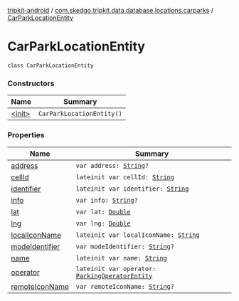 [tripkit-android](../../index.md) / [com.skedgo.tripkit.data.database.locations.carparks](../index.md) / [CarParkLocationEntity](./index.md)

# CarParkLocationEntity

`class CarParkLocationEntity`

### Constructors

| Name | Summary |
|---|---|
| [&lt;init&gt;](-init-.md) | `CarParkLocationEntity()` |

### Properties

| Name | Summary |
|---|---|
| [address](address.md) | `var address: `[`String`](https://kotlinlang.org/api/latest/jvm/stdlib/kotlin/-string/index.html)`?` |
| [cellId](cell-id.md) | `lateinit var cellId: `[`String`](https://kotlinlang.org/api/latest/jvm/stdlib/kotlin/-string/index.html) |
| [identifier](identifier.md) | `lateinit var identifier: `[`String`](https://kotlinlang.org/api/latest/jvm/stdlib/kotlin/-string/index.html) |
| [info](info.md) | `var info: `[`String`](https://kotlinlang.org/api/latest/jvm/stdlib/kotlin/-string/index.html)`?` |
| [lat](lat.md) | `var lat: `[`Double`](https://kotlinlang.org/api/latest/jvm/stdlib/kotlin/-double/index.html) |
| [lng](lng.md) | `var lng: `[`Double`](https://kotlinlang.org/api/latest/jvm/stdlib/kotlin/-double/index.html) |
| [localIconName](local-icon-name.md) | `lateinit var localIconName: `[`String`](https://kotlinlang.org/api/latest/jvm/stdlib/kotlin/-string/index.html) |
| [modeIdentifier](mode-identifier.md) | `var modeIdentifier: `[`String`](https://kotlinlang.org/api/latest/jvm/stdlib/kotlin/-string/index.html)`?` |
| [name](name.md) | `lateinit var name: `[`String`](https://kotlinlang.org/api/latest/jvm/stdlib/kotlin/-string/index.html) |
| [operator](operator.md) | `lateinit var operator: `[`ParkingOperatorEntity`](../-parking-operator-entity/index.md) |
| [remoteIconName](remote-icon-name.md) | `var remoteIconName: `[`String`](https://kotlinlang.org/api/latest/jvm/stdlib/kotlin/-string/index.html)`?` |
